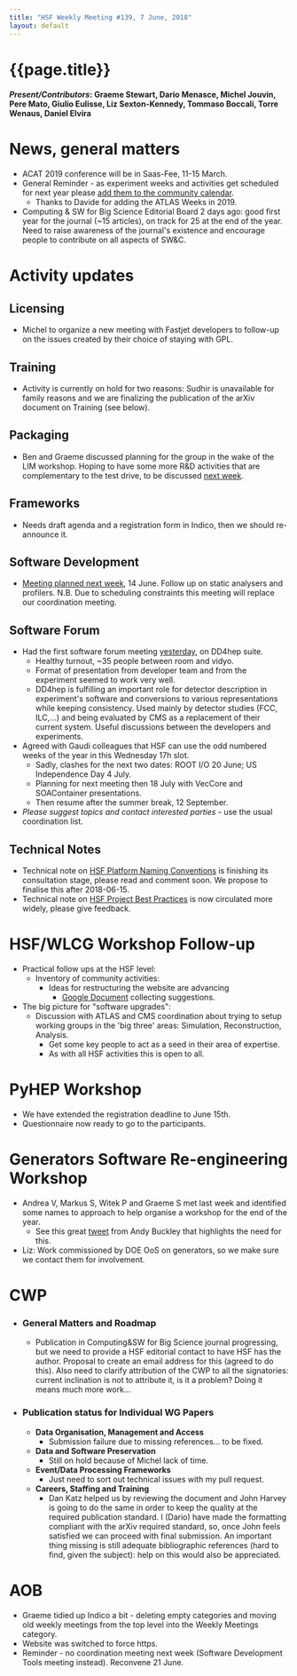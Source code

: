 ```yaml
---
title: "HSF Weekly Meeting #139, 7 June, 2018"
layout: default
---
```


# {{page.title}}

#### *Present/Contributors*: Graeme Stewart, Dario Menasce, Michel Jouvin, Pere Mato, Giulio Eulisse, Liz Sexton-Kennedy, Tommaso Boccali, Torre Wenaus, Daniel Elvira
 
News, general matters
=====================
-   ACAT 2019 conference will be in Saas-Fee, 11-15 March.
-   General Reminder - as experiment weeks and activities get scheduled
    for next year please [add them to the community
    calendar](https://hepsoftwarefoundation.org/calendar.html).
    -   Thanks to Davide for adding the ATLAS Weeks in 2019.
-   Computing & SW for Big Science Editorial Board 2 days ago: good first year for the
    journal (\~15 articles), on track for 25 at the end of the year.
    Need to raise awareness of the journal's existence and encourage people
    to contribute on all aspects of SW&C.

Activity updates
================

Licensing
---------
-   Michel to organize a new meeting with Fastjet developers to
    follow-up on the issues created by their choice of staying with
    GPL.

Training
--------
-   Activity is currently on hold for two reasons: Sudhir is unavailable
	for family reasons
    and we are finalizing the publication of the arXiv
    document on Training (see below).

Packaging
---------
-   Ben and Graeme discussed planning for the group in the wake of the
    LIM workshop. Hoping to have some more R&D activities that are
    complementary to the test drive, to be discussed [next
    week](https://indico.cern.ch/event/730538/).

Frameworks
----------
-   Needs draft agenda and a registration form in Indico, then we should 
    re-announce it.

Software Development
--------------------
-   [Meeting planned next
    week](https://indico.cern.ch/event/735132/), 14 June.
    Follow up on static analysers and profilers. N.B. Due to
    scheduling constraints this meeting will replace our coordination
    meeting.

Software Forum
--------------
-   Had the first software forum meeting
    [yesterday](https://indico.cern.ch/event/733268/),
    on DD4hep suite.
    -   Healthy turnout, \~35 people between room and vidyo.
    -   Format of presentation from developer team and from the
        experiment seemed to work very well.
    -   DD4hep is fulfilling an important role for detector description
        in experiment's software and conversions to various
        representations while keeping consistency. Used mainly by
        detector studies (FCC, ILC,\...) and being evaluated by CMS as
        a replacement of their current system. Useful discussions
        between the developers and experiments.
-   Agreed with Gaudi colleagues that HSF can use the odd numbered weeks
    of the year in this Wednesday 17h slot.
    -   Sadly, clashes for the next two dates: ROOT I/O 20 June;
        US Independence Day 4 July.
    -   Planning for next meeting then 18 July with VecCore and
        SOAContainer presentations.
    -   Then resume after the summer break, 12 September.
-   *Please suggest topics and contact interested parties* - use the
    usual coordination list.

Technical Notes
---------------
-   Technical note on [HSF Platform Naming
    Conventions](https://github.com/HSF/documents/tree/3feb950306b75c93c6eb090fc7d38e86a004aae6/HSF-TN/draft-2015-NAM)
    is finishing its consultation stage, please read and comment soon.
    We propose to finalise this after 2018-06-15.
-   Technical note on [HSF Project Best
    Practices](https://github.com/HSF/documents/tree/3feb950306b75c93c6eb090fc7d38e86a004aae6/HSF-TN/draft-2016-PROJ)
    is now circulated more widely, please give feedback.

HSF/WLCG Workshop Follow-up
===========================
-   Practical follow ups at the HSF level:
    -   Inventory of community activities:
        -   Ideas for restructuring the website are advancing
            -   [Google
                Document](https://docs.google.com/document/d/1t8x8Ua9E__vp_9i3KwLGrgk8QDAIGL4-ZPsqvPOUCQY/edit?usp=sharing)
                collecting suggestions.
-   The big picture for "software upgrades":
    -   Discussion with ATLAS and CMS coordination about trying to setup
        working groups in the 'big three' areas: Simulation,
        Reconstruction, Analysis.
        -   Get some key people to act as a seed in their area of
            expertise.
        -   As with all HSF activities this is open to all.

PyHEP Workshop
==============
-   We have extended the registration deadline to June 15th.
-   Questionnaire now ready to go to the participants.

Generators Software Re-engineering Workshop
===========================================
-   Andrea V, Markus S, Witek P and Graeme S met last week and
    identified some names to approach to help organise a workshop for
    the end of the year.
    -   See this great
        [tweet](https://twitter.com/agbuckley/status/1000828947054161920)
        from Andy Buckley that highlights the need for this.
-   Liz: Work commissioned by DOE OoS on generators, so we make sure we
    contact them for involvement.

CWP
===
-   ### General Matters and Roadmap
    -   Publication in Computing&SW for Big Science journal progressing,
        but we need to provide a HSF editorial contact to have HSF has
        the author. Proposal to create an email address for this
        (agreed to do this). Also need to clarify attribution of the
        CWP to all the signatories: current inclination is not to
        attribute it, is it a problem? Doing it means much more
        work...
-   ### Publication status for Individual WG Papers
    -   **Data Organisation, Management and Access**
        -   Submission failure due to missing references... to be fixed.
    -   **Data and Software Preservation**
        -   Still on hold because of Michel lack of time.
    -   **Event/Data Processing Frameworks**
        -   Just need to sort out technical issues with my pull request.
    -   **Careers, Staffing and Training**
        -   Dan Katz helped us by reviewing the document and John Harvey
            is going to do the same in order to keep the quality at
            the required publication standard. I (Dario) have made the
            formatting compliant with the arXiv required standard, so,
            once John feels satisfied we can proceed with final
            submission. An important thing missing is still adequate
            bibliographic references (hard to find, given the
            subject): help on this would also be appreciated.

AOB
===
-   Graeme tidied up Indico a bit - deleting empty categories and moving
    old weekly meetings from the top level into the Weekly Meetings
    category.
-   Website was switched to force https.
-   Reminder - no coordination meeting next week (Software Development Tools
    meeting instead). Reconvene 21 June. 
